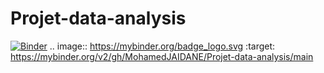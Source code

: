 # Projet-data-analysis
[![Binder](https://mybinder.org/badge_logo.svg)](https://mybinder.org/v2/gh/MohamedJAIDANE/Projet-data-analysis/main)
.. image:: https://mybinder.org/badge_logo.svg
 :target: https://mybinder.org/v2/gh/MohamedJAIDANE/Projet-data-analysis/main
